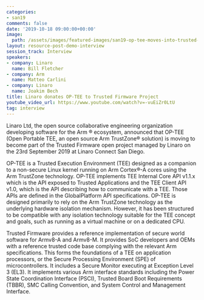 ```yaml
---
categories:
- san19
comments: false
date: '2019-10-18 09:00:00+00:00'
image:
  path: /assets/images/featured-images/san19-op-tee-moves-into-trusted-firmware-interview.png
layout: resource-post-demo-interview
session_track: Interview
speakers:
- company: Linaro
  name: Bill Fletcher
- company: Arm
  name: Matteo Carlini
- company: Linaro
  name: Joakim Bech
title: Linaro donates OP-TEE to Trusted Firmware Project
youtube_video_url: https://www.youtube.com/watch?v=-vuEiZr0LtU
tag: interview
---
```

Linaro Ltd, the open source collaborative engineering organization developing software for the Arm ® ecosystem, announced that OP-TEE (Open Portable TEE, an open source Arm TrustZone® solution) is moving to become part of the Trusted Firmware open project managed by Linaro on the 23rd September 2019 at Linaro Connect San Diego.

OP-TEE is a Trusted Execution Environment (TEE) designed as a companion to a non-secure Linux kernel running on Arm Cortex®-A cores using the Arm TrustZone technology. OP-TEE implements TEE Internal Core API v1.1.x which is the API exposed to Trusted Applications and the TEE Client API v1.0, which is the API describing how to communicate with a TEE. Those APIs are defined in the GlobalPlatform API specifications. OP-TEE is designed primarily to rely on the Arm TrustZone technology as the underlying hardware isolation mechanism. However, it has been structured to be compatible with any isolation technology suitable for the TEE concept and goals, such as running as a virtual machine or on a dedicated CPU.

Trusted Firmware provides a reference implementation of secure world software for Armv8-A and Armv8-M. It provides SoC developers and OEMs with a reference trusted code base complying with the relevant Arm specifications. This forms the foundations of a TEE on application processors, or the Secure Processing Environment (SPE) of microcontrollers. It includes a Secure Monitor executing at Exception Level 3 (EL3). It implements various Arm interface standards including the Power State Coordination Interface (PSCI), Trusted Board Boot Requirements (TBBR), SMC Calling Convention, and System Control and Management Interface.
